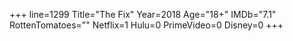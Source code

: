 +++
line=1299
Title="The Fix"
Year=2018
Age="18+"
IMDb="7.1"
RottenTomatoes=""
Netflix=1
Hulu=0
PrimeVideo=0
Disney=0
+++

